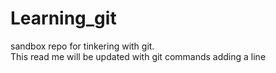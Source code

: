 # Learning_git
sandbox repo for tinkering with git.  
This read me will be updated with git commands
adding a line
